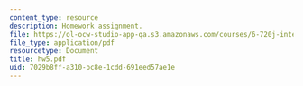 ```yaml
---
content_type: resource
description: Homework assignment.
file: https://ol-ocw-studio-app-qa.s3.amazonaws.com/courses/6-720j-integrated-microelectronic-devices-spring-2007/7029b8ffa310bc8e1cdd691eed57ae1e_hw5.pdf
file_type: application/pdf
resourcetype: Document
title: hw5.pdf
uid: 7029b8ff-a310-bc8e-1cdd-691eed57ae1e
---
```

